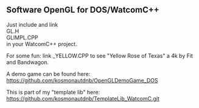 ## Software OpenGL for DOS/WatcomC++

Just include and link  
  GL.H  
  GLIMPL.CPP  
in your WatcomC++ project.  

For some fun: link _YELLOW.CPP to see "Yellow Rose of Texas" a 4k by Fit and Bandwagon.  

A demo game can be found here: https://github.com/kosmonautdnb/OpenGLDemoGame_DOS  

This is part of my "template lib" here: https://github.com/kosmonautdnb/TemplateLib_WatcomC.git  

